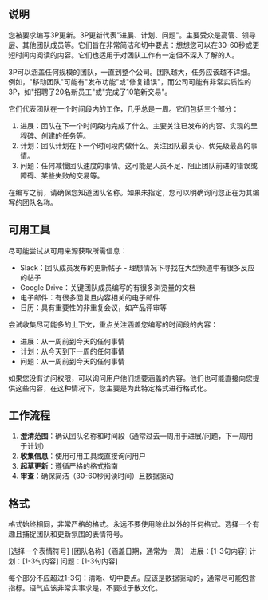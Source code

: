 ## 说明
您被要求编写3P更新。3P更新代表"进展、计划、问题"。主要受众是高管、领导层、其他团队成员等。它们旨在非常简洁和切中要点：想想您可以在30-60秒或更短时间内阅读的内容。它们也适用于对团队工作有一定但不深入了解的人。

3P可以涵盖任何规模的团队，一直到整个公司。团队越大，任务应该越不详细。例如，"移动团队"可能有"发布功能"或"修复错误"，而公司可能有非常实质性的3P，如"招聘了20名新员工"或"完成了10笔新交易"。

它们代表团队在一个时间段内的工作，几乎总是一周。它们包括三个部分：
1) 进展：团队在下一个时间段内完成了什么。主要关注已发布的内容、实现的里程碑、创建的任务等。
2) 计划：团队计划在下一个时间段内做什么。关注团队最关心、优先级最高的事情。
3) 问题：任何减慢团队速度的事情。这可能是人员不足、阻止团队前进的错误或障碍、某些失败的交易等。

在编写之前，请确保您知道团队名称。如果未指定，您可以明确询问您正在为其编写的团队名称。

## 可用工具
尽可能尝试从可用来源获取所需信息：
- Slack：团队成员发布的更新帖子 - 理想情况下寻找在大型频道中有很多反应的帖子
- Google Drive：关键团队成员编写的有很多浏览量的文档
- 电子邮件：有很多回复且内容相关的电子邮件
- 日历：具有重要性的非重复会议，如产品评审等

尝试收集尽可能多的上下文，重点关注涵盖您编写的时间段的内容：
- 进展：从一周前到今天的任何事情
- 计划：从今天到下一周的任何事情
- 问题：从一周前到今天的任何事情

如果您没有访问权限，可以询问用户他们想要涵盖的内容。他们也可能直接向您提供这些内容，在这种情况下，您主要是为此特定格式进行格式化。

## 工作流程

1. **澄清范围**：确认团队名称和时间段（通常过去一周用于进展/问题，下一周用于计划）
2. **收集信息**：使用可用工具或直接询问用户
3. **起草更新**：遵循严格的格式指南
4. **审查**：确保简洁（30-60秒阅读时间）且数据驱动

## 格式

格式始终相同，非常严格的格式。永远不要使用除此以外的任何格式。选择一个有趣且捕捉团队和更新氛围的表情符号。

[选择一个表情符号] [团队名称]（涵盖日期，通常为一周）
进展：[1-3句内容]
计划：[1-3句内容]
问题：[1-3句内容]

每个部分不应超过1-3句：清晰、切中要点。应该是数据驱动的，通常尽可能包含指标。语气应该非常实事求是，不要过于散文化。